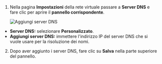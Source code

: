1. Nella pagina **Impostazioni** della rete virtuale passare a **Server DNS** e fare clic per aprire il **pannello corrispondente**.

    ![Aggiungi server DNS](./media/vpn-gateway-add-dns-rm-portal/add_dns_server.png "Aggiungi server DNS")

  - **Server DNS:** selezionare **Personalizzato**.
  - **Aggiungi server DNS:** immettere l'indirizzo IP del server DNS che si vuole usare per la risoluzione dei nomi.

2. Dopo aver aggiunto i server DNS, fare clic su **Salva** nella parte superiore del pannello.